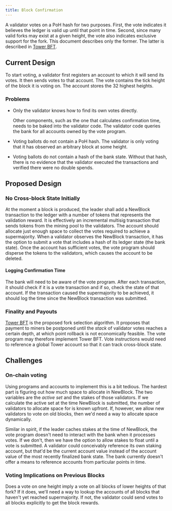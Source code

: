 ```yaml
---
title: Block Confirmation
---
```


A validator votes on a PoH hash for two purposes. First, the vote indicates it
believes the ledger is valid up until that point in time. Second, since many
valid forks may exist at a given height, the vote also indicates exclusive
support for the fork. This document describes only the former. The latter is
described in [Tower BFT](../implemented-proposals/tower-bft.md).

## Current Design

To start voting, a validator first registers an account to which it will send
its votes. It then sends votes to that account. The vote contains the tick
height of the block it is voting on. The account stores the 32 highest heights.

### Problems

- Only the validator knows how to find its own votes directly.

  Other components, such as the one that calculates confirmation time, needs to
  be baked into the validator code. The validator code queries the bank for all
  accounts owned by the vote program.

- Voting ballots do not contain a PoH hash. The validator is only voting that
  it has observed an arbitrary block at some height.

- Voting ballots do not contain a hash of the bank state. Without that hash,
  there is no evidence that the validator executed the transactions and
  verified there were no double spends.

## Proposed Design

### No Cross-block State Initially

At the moment a block is produced, the leader shall add a NewBlock transaction
to the ledger with a number of tokens that represents the validation reward.
It is effectively an incremental multisig transaction that sends tokens from
the mining pool to the validators. The account should allocate just enough
space to collect the votes required to achieve a supermajority. When a
validator observes the NewBlock transaction, it has the option to submit a vote
that includes a hash of its ledger state (the bank state). Once the account has
sufficient votes, the vote program should disperse the tokens to the
validators, which causes the account to be deleted.

#### Logging Confirmation Time

The bank will need to be aware of the vote program. After each transaction, it
should check if it is a vote transaction and if so, check the state of that
account. If the transaction caused the supermajority to be achieved, it should
log the time since the NewBlock transaction was submitted.

### Finality and Payouts

[Tower BFT](../implemented-proposals/tower-bft.md) is the proposed fork selection algorithm. It proposes
that payment to miners be postponed until the _stack_ of validator votes reaches
a certain depth, at which point rollback is not economically feasible. The vote
program may therefore implement Tower BFT. Vote instructions would need to
reference a global Tower account so that it can track cross-block state.

## Challenges

### On-chain voting

Using programs and accounts to implement this is a bit tedious. The hardest
part is figuring out how much space to allocate in NewBlock. The two variables
are the _active set_ and the stakes of those validators. If we calculate the
active set at the time NewBlock is submitted, the number of validators to
allocate space for is known upfront. If, however, we allow new validators to
vote on old blocks, then we'd need a way to allocate space dynamically.

Similar in spirit, if the leader caches stakes at the time of NewBlock, the
vote program doesn't need to interact with the bank when it processes votes. If
we don't, then we have the option to allow stakes to float until a vote is
submitted. A validator could conceivably reference its own staking account, but
that'd be the current account value instead of the account value of the most
recently finalized bank state. The bank currently doesn't offer a means to
reference accounts from particular points in time.

### Voting Implications on Previous Blocks

Does a vote on one height imply a vote on all blocks of lower heights of
that fork? If it does, we'll need a way to lookup the accounts of all
blocks that haven't yet reached supermajority. If not, the validator could
send votes to all blocks explicitly to get the block rewards.
